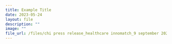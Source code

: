 ```yaml
---
title: Example Title
date: 2023-05-24
layout: file
description: ""
image: ""
file_url: /files/chi press release_healthcare innomatch_9 september 2022.pdf
---
```

